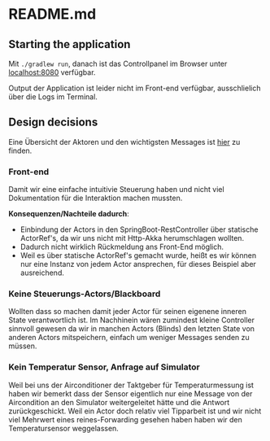 # README.md

## Starting the application

Mit ``./gradlew run``, danach ist das Controllpanel im Browser unter [localhost:8080](http://localhost:8080) verfügbar.

Output der Application ist leider nicht im Front-end verfügbar, ausschlielich über die Logs im Terminal.

## Design decisions

Eine Übersicht der Aktoren und den wichtigsten Messages ist [hier](./actorOverview.png)  zu finden.

### Front-end
Damit wir eine einfache intuitivie Steuerung haben und nicht viel Dokumentation für die Interaktion machen mussten.

**Konsequenzen/Nachteile dadurch**:
- Einbindung der Actors in den SpringBoot-RestController über statische ActorRef's, da wir uns nicht mit Http-Akka herumschlagen wollten.
- Dadurch nicht wirklich Rückmeldung ans Front-End möglich.
- Weil es über statische ActorRef's gemacht wurde, heißt es wir können nur eine Instanz von jedem Actor ansprechen, für dieses Beispiel aber ausreichend.

### Keine Steuerungs-Actors/Blackboard
Wollten dass so machen damit jeder Actor für seinen eigenene inneren State verantwortlich ist.
Im Nachhinein wären zumindest kleine Controller sinnvoll gewesen da wir in manchen Actors (Blinds) den letzten State von anderen Actors mitspeichern, einfach um weniger Messages senden zu müssen.

### Kein Temperatur Sensor, Anfrage auf Simulator
Weil bei uns der Airconditioner der Taktgeber für Temperaturmessung ist haben wir bemerkt dass der Sensor eigentlich nur eine Message von der Aircondition an den Simulator weitergeleitet hätte und die Antwort zurückgeschickt.
Weil ein Actor doch relativ viel Tipparbeit ist und wir nicht viel Mehrwert eines reines-Forwarding gesehen haben haben wir den Temperatursensor weggelassen.


